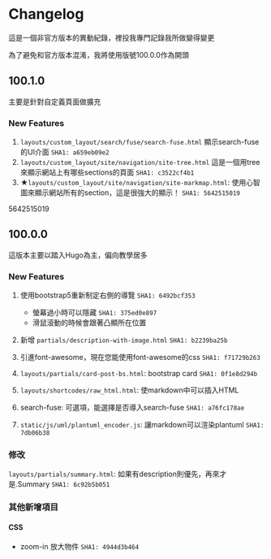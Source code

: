 # Changelog

這是一個非官方版本的異動紀錄，裡投我專門記錄我所做變得變更

為了避免和官方版本混淆，我將使用版號100.0.0作為開頭

## 100.1.0

主要是針對自定義頁面做擴充

### New Features

1. ``layouts/custom_layout/search/fuse/search-fuse.html`` 顯示search-fuse的UI介面 ``SHA1: a659eb09e2``
2. ``layouts/custom_layout/site/navigation/site-tree.html`` 這是一個用tree來顯示網站上有哪些sections的頁面 ``SHA1: c3522cf4b1``
3. ★``layouts/custom_layout/site/navigation/site-markmap.html``: 使用心智圖來顯示網站所有的section，這是很強大的顯示！ ``SHA1: 5642515019``

5642515019

## 100.0.0

這版本主要以踏入Hugo為主，偏向教學居多

### New Features

1. 使用bootstrap5重新制定右側的導覽 ``SHA1: 6492bcf353``

    - 螢幕過小時可以隱藏 ``SHA1: 375ed0e897``
    - 滑鼠滾動的時候會跟著凸顯所在位置

2. 新增 ``partials/description-with-image.html`` ``SHA1: b2239ba25b``
3. 引進font-awesome，現在您能使用font-awesome的css ``SHA1: f71729b263``
4. ``layouts/partials/card-post-bs.html``: bootstrap card ``SHA1: 0f1e8d294b ``
5. ``layouts/shortcodes/raw_html.html``: 使markdown中可以插入HTML
6. search-fuse: 可選項，能選擇是否導入search-fuse ``SHA1: a76fc178ae``
7. ``static/js/uml/plantuml_encoder.js``: 讓markdown可以渲染plantuml  ``SHA1: 7db06b38``


### 修改

``layouts/partials/summary.html``: 如果有description則優先，再來才是.Summary ``SHA1: 6c92b5b051``

### 其他新增項目

#### CSS

- zoom-in 放大物件 ``SHA1: 4944d3b464``



[SHA1]: 0123456789
